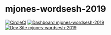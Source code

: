 # mjones-wordsesh-2019

[![CircleCI](https://circleci.com/gh/pantheon-training-org/mjones-wordsesh-2019.svg?style=shield)](https://circleci.com/gh/pantheon-training-org/mjones-wordsesh-2019)
[![Dashboard mjones-wordsesh-2019](https://img.shields.io/badge/dashboard-mjones_wordsesh_2019-yellow.svg)](https://dashboard.pantheon.io/sites/178fcbfd-8380-425a-9705-45e808529951#dev/code)
[![Dev Site mjones-wordsesh-2019](https://img.shields.io/badge/site-mjones_wordsesh_2019-blue.svg)](http://dev-mjones-wordsesh-2019.pantheonsite.io/)